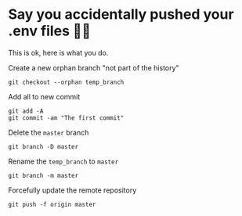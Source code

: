 # Say you accidentally pushed your .env files 🤦‍♂️

This is ok, here is what you do.

Create a new orphan branch "not part of the history"

```
git checkout --orphan temp_branch
```

Add all to new commit

```
git add -A
git commit -am "The first commit"
```

Delete the `master` branch

```
git branch -D master
```

Rename the `temp_branch` to `master`

```
git branch -m master
```

Forcefully update the remote repository

```
git push -f origin master
```
